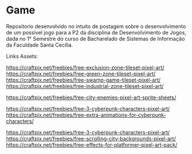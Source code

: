 # Game
Repositorio desenvolvido no intuito de postagem sobre o desenvolvimento de um possivel jogo para a P2 da disciplina de Desenvolvimento de Jogos, dada no 1° Semestre do curso de Bacharelado de Sistemas de Informação da Faculdade Santa Cecília.


Links Assets:

https://craftpix.net/freebies/free-exclusion-zone-tileset-pixel-art/
https://craftpix.net/freebies/free-green-zone-tileset-pixel-art/
https://craftpix.net/freebies/free-swamp-game-tileset-pixel-art/
https://craftpix.net/freebies/free-industrial-zone-tileset-pixel-art/

https://craftpix.net/freebies/free-city-enemies-pixel-art-sprite-sheets/

https://craftpix.net/freebies/free-3-cyberpunk-characters-pixel-art/
https://craftpix.net/freebies/free-extra-animations-for-cyberpunk-characters/

https://craftpix.net/freebies/free-3-cyberpunk-characters-pixel-art/
https://craftpix.net/freebies/free-scrolling-city-backgrounds-pixel-art/
https://craftpix.net/freebies/free-effects-for-platformer-pixel-art-pack/
